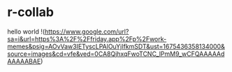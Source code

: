 # r-collab
hello world
!(https://www.google.com/url?sa=i&url=https%3A%2F%2Ffriday.app%2Fp%2Fwork-memes&psig=AOvVaw3IETyscLPAlOuYjIfkmSDT&ust=1675436358134000&source=images&cd=vfe&ved=0CA8QjhxqFwoTCNC_lPmM9_wCFQAAAAAdAAAAABAE)
